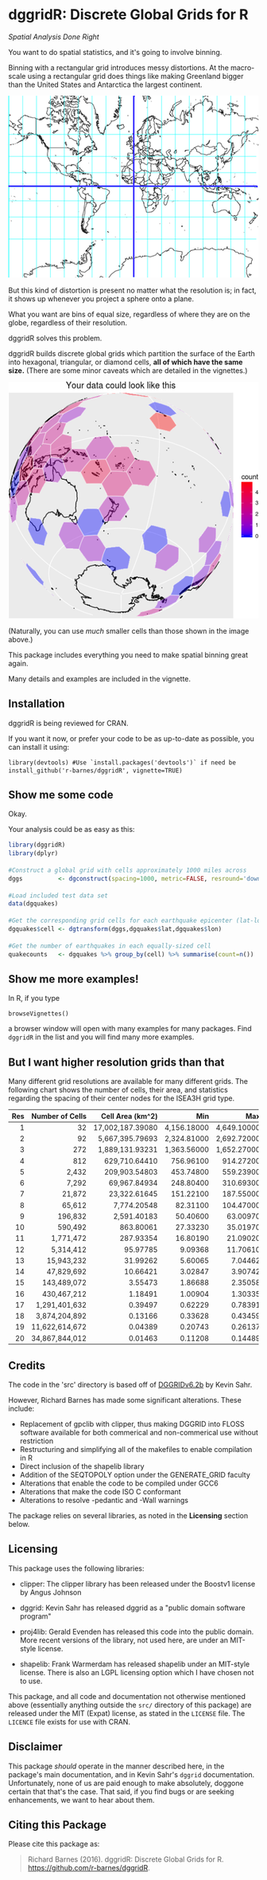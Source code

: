 dggridR: Discrete Global Grids for R
====================================

_Spatial Analysis Done Right_

You want to do spatial statistics, and it's going to involve binning.

Binning with a rectangular grid introduces messy distortions. At the macro-scale
using a rectangular grid does things like making Greenland bigger than the
United States and Antarctica the largest continent.

![Mercator Projection](vignettes/mercator.png)

But this kind of distortion is present no matter what the resolution is; in
fact, it shows up whenever you project a sphere onto a plane.

What you want are bins of equal size, regardless of where they are on the globe,
regardless of their resolution.

dggridR solves this problem.

dggridR builds discrete global grids which partition the surface of the Earth
into hexagonal, triangular, or diamond cells, **all of which have the same
size.** (There are some minor caveats which are detailed in the vignettes.)

![Discrete Global Grid in use](vignettes/dggrid.png)

(Naturally, you can use _much_ smaller cells than those shown in the image above.)

This package includes everything you need to make spatial binning great again.

Many details and examples are included in the vignette.


Installation
------------

dggridR is being reviewed for CRAN.

If you want it now, or prefer your code to be as up-to-date as possible, you can
install it using:

    library(devtools) #Use `install.packages('devtools')` if need be
    install_github('r-barnes/dggridR', vignette=TRUE)

Show me some code
-----------------

Okay.

Your analysis could be as easy as this:

```R
library(dggridR)
library(dplyr)

#Construct a global grid with cells approximately 1000 miles across
dggs          <- dgconstruct(spacing=1000, metric=FALSE, resround='down')

#Load included test data set
data(dgquakes)

#Get the corresponding grid cells for each earthquake epicenter (lat-long pair)
dgquakes$cell <- dgtransform(dggs,dgquakes$lat,dgquakes$lon)

#Get the number of earthquakes in each equally-sized cell
quakecounts   <- dgquakes %>% group_by(cell) %>% summarise(count=n())
```

Show me more examples!
----------------------

In R, if you type

    browseVignettes()
    
a browser window will open with many examples for many packages. Find `dggridR` in the list and you will find many more examples.


But I want higher resolution grids than that
--------------------------------------------

Many different grid resolutions are available for many different grids. The
following chart shows the number of cells, their area, and statistics regarding
the spacing of their center nodes for the ISEA3H grid type.

|Res |Number of Cells  | Cell Area (km^2) |    Min      |     Max     |    Mean     |    Std    |
|---:|----------------:|-----------------:|------------:|------------:|------------:|----------:|
|  1 |              32 | 17,002,187.39080 | 4,156.18000 | 4,649.10000 | 4,320.49000 | 233.01400 |
|  2 |              92 |  5,667,395.79693 | 2,324.81000 | 2,692.72000 | 2,539.69000 | 139.33400 |
|  3 |             272 |  1,889,131.93231 | 1,363.56000 | 1,652.27000 | 1,480.02000 |  89.39030 |
|  4 |             812 |    629,710.64410 |   756.96100 |   914.27200 |   855.41900 |  52.14810 |
|  5 |           2,432 |    209,903.54803 |   453.74800 |   559.23900 |   494.95900 |  29.81910 |
|  6 |           7,292 |     69,967.84934 |   248.80400 |   310.69300 |   285.65200 |  17.84470 |
|  7 |          21,872 |     23,322.61645 |   151.22100 |   187.55000 |   165.05800 |   9.98178 |
|  8 |          65,612 |      7,774.20548 |    82.31100 |   104.47000 |    95.26360 |   6.00035 |
|  9 |         196,832 |      2,591.40183 |    50.40600 |    63.00970 |    55.02260 |   3.33072 |
| 10 |         590,492 |        863.80061 |    27.33230 |    35.01970 |    31.75960 |   2.00618 |
| 11 |       1,771,472 |        287.93354 |    16.80190 |    21.09020 |    18.34100 |   1.11045 |
| 12 |       5,314,412 |         95.97785 |     9.09368 |    11.70610 |    10.58710 |   0.66942 |
| 13 |      15,943,232 |         31.99262 |     5.60065 |     7.04462 |     6.11367 |   0.37016 |
| 14 |      47,829,692 |         10.66421 |     3.02847 |     3.90742 |     3.52911 |   0.22322 |
| 15 |     143,489,072 |          3.55473 |     1.86688 |     2.35058 |     2.03789 |   0.12339 |
| 16 |     430,467,212 |          1.18491 |     1.00904 |     1.30335 |     1.17638 |   0.07442 |
| 17 |   1,291,401,632 |          0.39497 |     0.62229 |     0.78391 |     0.67930 |   0.04113 |
| 18 |   3,874,204,892 |          0.13166 |     0.33628 |     0.43459 |     0.39213 |   0.02481 |
| 19 |  11,622,614,672 |          0.04389 |     0.20743 |     0.26137 |     0.22643 |   0.01371 |
| 20 |  34,867,844,012 |          0.01463 |     0.11208 |     0.14489 |     0.13071 |   0.00827 |



Credits
-------

The code in the 'src' directory is based off of
[DGGRIDv6.2b](http://www.discreteglobalgrids.org) by Kevin Sahr.

However, Richard Barnes has made some significant alterations. These include:

* Replacement of gpclib with clipper, thus making DGGRID into FLOSS software
  available for both commerical and non-commerical use without restriction
* Restructuring and simplifying all of the makefiles to enable compilation in R
* Direct inclusion of the shapelib library
* Addition of the SEQTOPOLY option under the GENERATE_GRID faculty
* Alterations that enable the code to be compiled under GCC6
* Alterations that make the code ISO C conformant
* Alterations to resolve -pedantic and -Wall warnings

The package relies on several libraries, as noted in the **Licensing** section
below.



Licensing
---------

This package uses the following libraries:

 * clipper:  The clipper library has been released under the Boostv1 license by 
             Angus Johnson

 * dggrid:   Kevin Sahr has released dggrid as a 
             "public domain software program"

 * proj4lib: Gerald Evenden has released this code into the public domain. More
             recent versions of the library, not used here, are under an
             MIT-style license.

 * shapelib: Frank Warmerdam has released shapelib under an MIT-style license.
             There is also an LGPL licensing option which I have chosen not to
             use.

This package, and all code and documentation not otherwise mentioned above
(essentially anything outside the `src/` directory of this package) are released
under the MIT (Expat) license, as stated in the `LICENSE` file. The `LICENCE`
file exists for use with CRAN.



Disclaimer
----------

This package *should* operate in the manner described here, in the package's
main documentation, and in Kevin Sahr's `dggrid` documentation. Unfortunately,
none of us are paid enough to make absolutely, doggone certain that that's the
case. That said, if you find bugs or are seeking enhancements, we want to hear
about them.



Citing this Package
-------------------

Please cite this package as:

 > Richard Barnes (2016). dggridR: Discrete Global Grids for R. https://github.com/r-barnes/dggridR.
